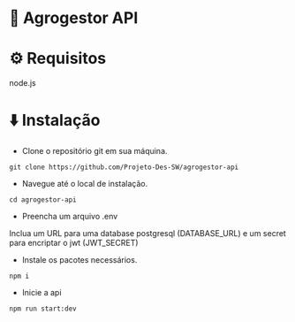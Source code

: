 # 🚜 Agrogestor API

# ⚙️ Requisitos
node.js

# ⬇️ Instalação
* Clone o repositório git em sua máquina.
  
`git clone https://github.com/Projeto-Des-SW/agrogestor-api`

* Navegue até o local de instalação.

`cd agrogestor-api`

* Preencha um arquivo .env
  
Inclua um URL para uma database postgresql (DATABASE_URL) e um secret para encriptar o jwt (JWT_SECRET)


* Instale os pacotes necessários.
  
`npm i`

* Inicie a api

`npm run start:dev`
